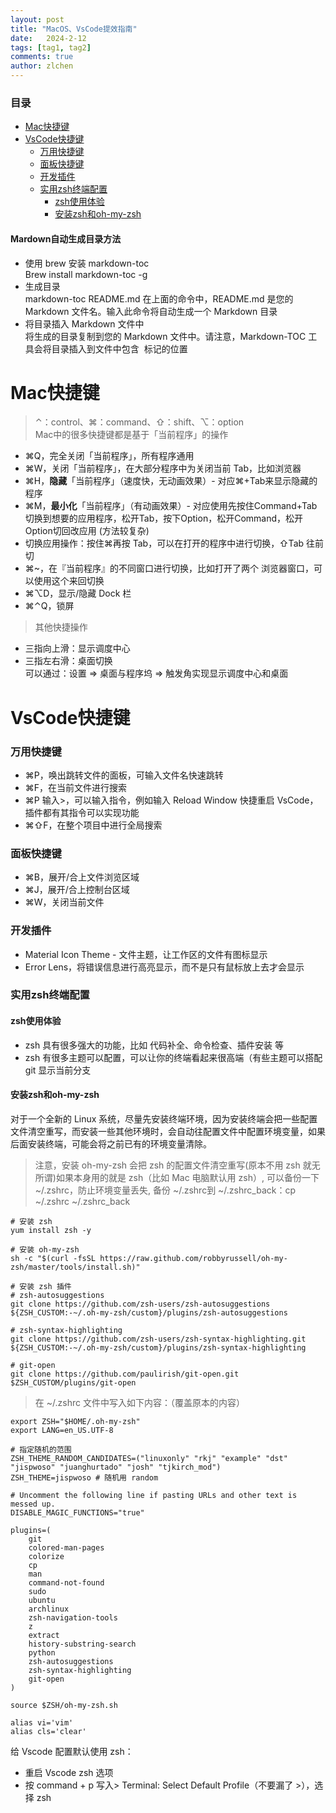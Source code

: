 ```yaml
---
layout: post
title: "MacOS、VsCode提效指南"
date:   2024-2-12
tags: [tag1, tag2]
comments: true
author: zlchen
---
```

<!-- more -->

### 目录

- [Mac快捷键](#Mac快捷键)
- [VsCode快捷键](#VsCode快捷键)
  - [万用快捷键](#万用快捷键)
  - [面板快捷键](#面板快捷键)
  - [开发插件](#开发插件)
  - [实用zsh终端配置](#实用zsh终端配置)
	- [zsh使用体验](#zsh使用体验)
	- [安装zsh和oh-my-zsh](#安装zsh和oh-my-zsh)

#### Mardown自动生成目录方法
* 使用 brew 安装 markdown-toc   
Brew install markdown-toc -g  
* 生成目录  
markdown-toc README.md 在上面的命令中，README.md 是您的 Markdown 文件名。输入此命令将自动生成一个 Markdown 目录
* 将目录插入 Markdown 文件中  
将生成的目录复制到您的 Markdown 文件中。请注意，Markdown-TOC 工具会将目录插入到文件中包含 <!--toc--> 标记的位置   

# Mac快捷键  
> ⌃：control、⌘：command、⇧：shift、⌥：option  
> Mac中的很多快捷键都是基于「当前程序」的操作  

* ⌘Q，完全关闭「当前程序」，所有程序通用  
* ⌘W，关闭「当前程序」，在大部分程序中为关闭当前 Tab，比如浏览器  
* ⌘H，__隐藏__「当前程序」（速度快，无动画效果）- 对应⌘+Tab来显示隐藏的程序  
* ⌘M，__最小化__「当前程序」（有动画效果）- 对应使用先按住Command+Tab切换到想要的应用程序，松开Tab，按下Option，松开Command，松开Option切回改应用 (方法较复杂)  
* 切换应用操作：按住⌘再按 Tab，可以在打开的程序中进行切换，⇧Tab 往前切  
* ⌘~，在『当前程序』的不同窗口进行切换，比如打开了两个 浏览器窗口，可以使用这个来回切换  
* ⌘⌥D，显示/隐藏 Dock 栏  
* ⌘⌃Q，锁屏
> 其他快捷操作


* 三指向上滑：显示调度中心  
* 三指左右滑：桌面切换  
可以通过：设置 => 桌面与程序坞 => 触发角实现显示调度中心和桌面

# VsCode快捷键
### 万用快捷键
* ⌘P，唤出跳转文件的面板，可输入文件名快速跳转
* ⌘F，在当前文件进行搜索
* ⌘P 输入>，可以输入指令，例如输入 Reload Window 快捷重启 VsCode，插件都有其指令可以实现功能
* ⌘⇧F，在整个项目中进行全局搜索

### 面板快捷键
* ⌘B，展开/合上文件浏览区域
* ⌘J，展开/合上控制台区域
* ⌘W，关闭当前文件

### 开发插件
* Material Icon Theme - 文件主题，让工作区的文件有图标显示
* Error Lens，将错误信息进行高亮显示，而不是只有鼠标放上去才会显示


### 实用zsh终端配置

#### zsh使用体验
* zsh 具有很多强大的功能，比如 代码补全、命令检查、插件安装 等
* zsh 有很多主题可以配置，可以让你的终端看起来很高端（有些主题可以搭配 git 显示当前分支

#### 安装zsh和oh-my-zsh
对于一个全新的 Linux 系统，尽量先安装终端环境，因为安装终端会把一些配置文件清空重写，而安装一些其他环境时，会自动往配置文件中配置环境变量，如果后面安装终端，可能会将之前已有的环境变量清除。

> 注意，安装 oh-my-zsh 会把 zsh 的配置文件清空重写(原本不用 zsh 就无所谓)如果本身用的就是 zsh（比如 Mac 电脑默认用 zsh）, 可以备份一下 ~/.zshrc，防止环境变量丢失, 备份 ~/.zshrc到 ~/.zshrc_back：cp ~/.zshrc ~/.zshrc_back  

```
# 安装 zsh
yum install zsh -y

# 安装 oh-my-zsh
sh -c "$(curl -fsSL https://raw.github.com/robbyrussell/oh-my-zsh/master/tools/install.sh)"

# 安装 zsh 插件
# zsh-autosuggestions
git clone https://github.com/zsh-users/zsh-autosuggestions ${ZSH_CUSTOM:-~/.oh-my-zsh/custom}/plugins/zsh-autosuggestions

# zsh-syntax-highlighting
git clone https://github.com/zsh-users/zsh-syntax-highlighting.git ${ZSH_CUSTOM:-~/.oh-my-zsh/custom}/plugins/zsh-syntax-highlighting

# git-open
git clone https://github.com/paulirish/git-open.git $ZSH_CUSTOM/plugins/git-open
```

> 在 ~/.zshrc 文件中写入如下内容：（覆盖原本的内容）  

```
export ZSH="$HOME/.oh-my-zsh"
export LANG=en_US.UTF-8

# 指定随机的范围
ZSH_THEME_RANDOM_CANDIDATES=("linuxonly" "rkj" "example" "dst" "jispwoso" "juanghurtado" "josh" "tjkirch_mod")
ZSH_THEME=jispwoso # 随机用 random

# Uncomment the following line if pasting URLs and other text is messed up.
DISABLE_MAGIC_FUNCTIONS="true"

plugins=(
	git
	colored-man-pages
	colorize
	cp
	man
	command-not-found
	sudo
	ubuntu
	archlinux
	zsh-navigation-tools
	z
	extract
	history-substring-search
	python
	zsh-autosuggestions
	zsh-syntax-highlighting
	git-open
)

source $ZSH/oh-my-zsh.sh

alias vi='vim'
alias cls='clear'
``` 

给 Vscode 配置默认使用 zsh：
* 重启 Vscode zsh 选项
* 按 command + p 写入> Terminal: Select Default Profile（不要漏了 >），选择 zsh
